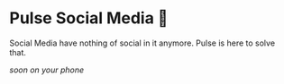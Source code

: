 # Pulse Social Media 📱
Social Media have nothing of social in it anymore. Pulse is here to solve that.

*soon on your phone*
